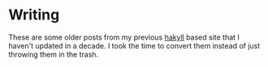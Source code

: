 # Writing

These are some older posts from my previous [hakyll](https://hackage.haskell.org/package/hakyll) based site that
I haven't updated in a decade. I took the time to convert them instead of just throwing them in the trash.
